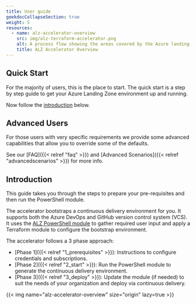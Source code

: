 ```yaml
---
title: User guide
geekdocCollapseSection: true
weight: 5
resources:
  - name: alz-accelerator-overview
    src: img/alz-terraform-accelerator.png
    alt: A process flow showing the areas covered by the Azure landing zones Terraform accelerator.
    title: ALZ Accelerator Overview
---
```

## Quick Start

For the majority of users, this is the place to start. The quick start is a step by step guide to get your Azure Landing Zone environment up and running.

Now follow the [introduction](#introduction) below.

## Advanced Users

For those users with very specific requirements we provide some advanced capabilities that allow you to override some of the defaults.

See our [FAQ]({{< relref "faq" >}}) and [Advanced Scenarios]({{< relref "advancedscenarios" >}}) for more info.

## Introduction

This guide takes you through the steps to prepare your pre-requisites and then run the PowerShell module.

The accelerator bootstraps a continuous delivery environment for you. It supports both the Azure DevOps and GitHub version control system (VCS). It uses the [ALZ PowerShell module](https://www.powershellgallery.com/packages/ALZ) to gather required user input and apply a Terraform module to configure the bootstrap environment.

The accelerator follows a 3 phase approach:

- [Phase 1]({{< relref "1_prerequisites" >}}): Instructions to configure credentials and subscriptions.
- [Phase 2]({{< relref "2_start" >}}): Run the PowerShell module to generate the continuous delivery environment.
- [Phase 3]({{< relref "3_deploy" >}}): Update the module (if needed) to suit the needs of your organization and deploy via continuous delivery.

{{< img name="alz-accelerator-overview" size="origin" lazy=true >}}
